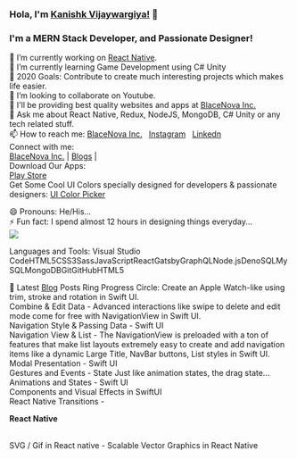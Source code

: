 ### Hola, I'm <a href="https://kanishkvijaywargiya.github.io/uicolorpicker.github.io/">Kanishk Vijaywargiya!</a> 👋
### I'm a MERN Stack Developer, and Passionate Designer!
🔭 I’m currently working on <a href="https://blacenova.wordpress.com/blog-2/">React Native</a>.<br>
🌱 I’m currently learning Game Development using C# Unity<br>
🥅 2020 Goals: Contribute to create much interesting projects which makes life easier.<br>
👯 I’m looking to collaborate on Youtube.<br>
🤔 I'll be providing best quality websites and apps at <a href="https://www.facebook.com/BlaceNovaInc/">BlaceNova Inc.</a><br>
💬 Ask me about React Native, Redux, NodeJS, MongoDB, C# Unity or any tech related stuff.<br>
📫 How to reach me: <a href="https://www.facebook.com/BlaceNovaInc/">BlaceNova Inc.</a> &nbsp; <a href="https://www.instagram.com/kanishk010199/">Instagram</a> &nbsp; <a href="https://www.instagram.com/kanishk010199/">Linkedn</a><br>
Connect with me:<br>
<a href="https://www.facebook.com/BlaceNovaInc/">BlaceNova Inc.</a> | <a href="https://blacenova.wordpress.com/">Blogs</a> |<br>
Download Our Apps:<br>
<a href="https://play.google.com/store/apps/details?id=com.androwebios.tic_tac&hl=en_IN">Play Store</a> <br>
Get Some Cool UI Colors specially designed for developers & passionate designers: 
<a href="https://kanishkvijaywargiya.github.io/uicolorpicker.github.io/">UI Color Picker</a>

😄 Pronouns: He/His...<br>
⚡ Fun fact: I spend almost 12 hours in designing things everyday...<br>
<img src="https://p73.f4.n0.cdn.getcloudapp.com/items/Blu5y50w/react%20native%20logo.png?v=6f964a6472a37e02867e1bd9bd477109"><br>


Languages and Tools:
Visual Studio CodeHTML5CSS3SassJavaScriptReactGatsbyGraphQLNode.jsDenoSQLMySQLMongoDBGitGitHubHTML5

📕 Latest <a href="https://blacenova.wordpress.com/blog-2/">Blog</a> Posts
Ring Progress Circle: Create an Apple Watch-like using trim, stroke and rotation in Swift UI.<br>
Combine & Edit Data - Advanced interactions like swipe to delete and edit mode come for free with NavigationView in Swift UI.<br>
Navigation Style & Passing Data - Swift UI<br>
Navigation View & List - The NavigationView is preloaded with a ton of features that make list layouts extremely easy to create and add navigation items like a dynamic Large Title, NavBar buttons, List styles in Swift UI.<br>
Modal Presentation - Swift UI<br>
Gestures and Events - State Just like animation states, the drag state...<br>
Animations and States - Swift UI<br>
Components and Visual Effects in SwiftUI<br>
React Native Transitions - <p style="font-weight:bold;">React Native</p><br>
SVG / Gif in React native - Scalable Vector Graphics in React Native <br>
